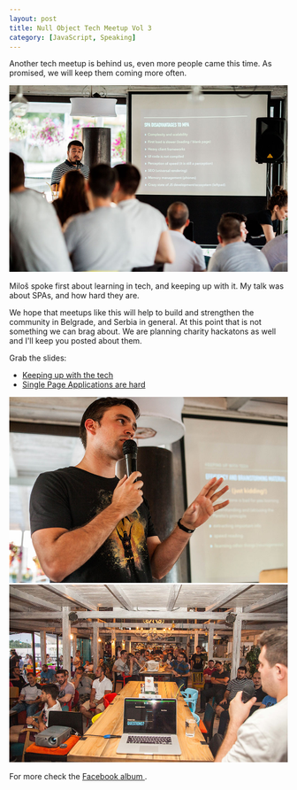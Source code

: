 ```yaml
---
layout: post
title: Null Object Tech Meetup Vol 3
category: [JavaScript, Speaking]
---
```


Another tech meetup is behind us, even more people came this time.
As promised, we will keep them coming more often.

<img src="/public/img/meetup-vol-3/2.JPG" alt="Stanko Tadic talking at tech meetup">

Miloš spoke first about learning in tech, and keeping up with it.
My talk was about SPAs, and how hard they are.

<!--more-->

We hope that meetups like this will help to build and strengthen the community in Belgrade, and Serbia in general.
At this point that is not something we can brag about.
We are planning charity hackatons as well and I'll keep you posted about them.

Grab the slides:

* <a href="/public/pdf/Null Object Tech Meetup - Keeping up with the tech.pdf">Keeping up with the tech</a>
* <a href="/public/pdf/Null Object Tech Meetup - SPAs are hard">Single Page Applications are hard</a>

<img src="/public/img/meetup-vol-3/1.JPG" alt="Milos Pavlicevic talking at tech meetup">
<img src="/public/img/meetup-vol-3/3.JPG" alt="Null Object tech meetup audience">

For more check the
<a href="https://www.facebook.com/nullobject2013/photos/?tab=album&album_id=1072710352807339">
  Facebook album
</a>.
